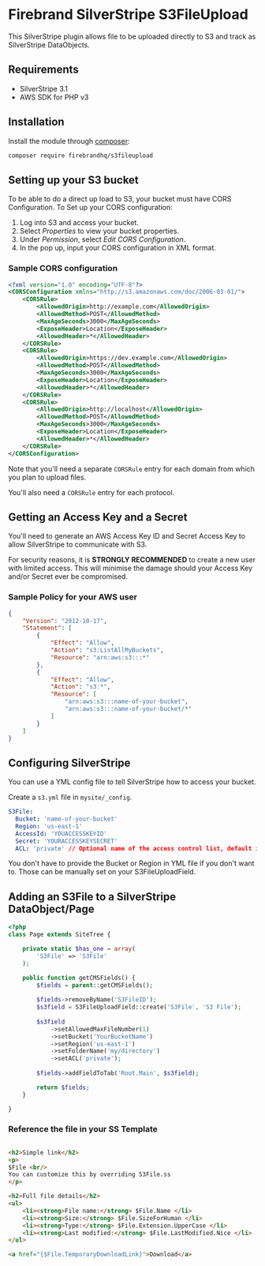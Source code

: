 # Firebrand SilverStripe S3FileUpload

This SilverStripe plugin allows file to be uploaded directly to S3 and track as SilverStripe DataObjects.

## Requirements

 * SilverStripe 3.1
 * AWS SDK for PHP v3

## Installation

Install the module through [composer](http://getcomposer.org):

```bash
composer require firebrandhq/s3fileupload
```

## Setting up your S3 bucket

To be able to do a direct up load to S3, your bucket must have CORS Configuration. To Set up your CORS configuration:
 1. Log into S3 and access your bucket.
 2. Select *Properties* to view your bucket properties.
 3. Under *Permission*, select *Edit CORS Configuration*.
 4. In the pop up, input your CORS configuration in XML format.

### Sample CORS configuration
```xml
<?xml version="1.0" encoding="UTF-8"?>
<CORSConfiguration xmlns="http://s3.amazonaws.com/doc/2006-03-01/">
    <CORSRule>
        <AllowedOrigin>http://example.com</AllowedOrigin>
        <AllowedMethod>POST</AllowedMethod>
        <MaxAgeSeconds>3000</MaxAgeSeconds>
        <ExposeHeader>Location</ExposeHeader>
        <AllowedHeader>*</AllowedHeader>
    </CORSRule>
    <CORSRule>
        <AllowedOrigin>https://dev.example.com</AllowedOrigin>
        <AllowedMethod>POST</AllowedMethod>
        <MaxAgeSeconds>3000</MaxAgeSeconds>
        <ExposeHeader>Location</ExposeHeader>
        <AllowedHeader>*</AllowedHeader>
    </CORSRule>
    <CORSRule>
        <AllowedOrigin>http://localhost</AllowedOrigin>
        <AllowedMethod>POST</AllowedMethod>
        <MaxAgeSeconds>3000</MaxAgeSeconds>
        <ExposeHeader>Location</ExposeHeader>
        <AllowedHeader>*</AllowedHeader>
    </CORSRule>
</CORSConfiguration>
```

Note that you'll need a separate `CORSRule` entry for each domain from which you plan to upload files.

You'll also need a `CORSRule` entry for each protocol.

## Getting an Access Key and a Secret

You'll need to generate an AWS Access Key ID and Secret Access Key to allow SilverStripe to communicate with S3.

For security reasons, it is **STRONGLY RECOMMENDED** to create a new user with limited access. This will minimise the damage should your Access Key and/or Secret ever be compromised.

### Sample Policy for your AWS user
```json
{
    "Version": "2012-10-17",
    "Statement": [
        {
            "Effect": "Allow",
            "Action": "s3:ListAllMyBuckets",
            "Resource": "arn:aws:s3:::*"
        },
        {
            "Effect": "Allow",
            "Action": "s3:*",
            "Resource": [
                "arn:aws:s3:::name-of-your-bucket",
                "arn:aws:s3:::name-of-your-bucket/*"
            ]
        }
    ]
}
```

## Configuring SilverStripe
You can use a YML config file to tell SilverStripe how to access your bucket.

Create a `s3.yml` file in `mysite/_config`.

```yml
S3File:
  Bucket: 'name-of-your-bucket'
  Region: 'us-east-1'
  AccessId: 'YOUACCESSKEYID'
  Secret: 'YOURACCESSKEYSECRET'
  ACL: 'private' // Optional name of the access control list, default is 'private'
```

You don't have to provide the Bucket or Region in YML file if you don't want to. Those can be manually set on your S3FileUploadField.

## Adding an S3File to a SilverStripe DataObject/Page

```PHP
<?php
class Page extends SiteTree {

	private static $has_one = array(
        'S3File' => 'S3File'
	);

    public function getCMSFields() {
		$fields = parent::getCMSFields();
		
		$fields->removeByName('S3FileID');
		$s3field = S3FileUploadField::create('S3File', 'S3 File');
		
		$s3field
            ->setAllowedMaxFileNumber(1)
            ->setBucket('YourBucketName')
            ->setRegion('us-east-1')
            ->setFolderName('my/directory')
            ->setACL('private');
		
		$fields->addFieldToTab('Root.Main', $s3field);

		return $fields;
	}

}

```

### Reference the file in your SS Template
```HTML

<h2>Simple link</h2>
<p>
$File <br/>
You can customize this by overriding S3File.ss
</p>

<h2>Full file details</h2>
<ul>
    <li><strong>File name:</strong> $File.Name </li>
    <li><strong>Size:</strong> $File.SizeForHuman </li>
    <li><strong>Type:</strong> $File.Extension.UpperCase </li>
    <li><strong>Last modified:</strong> $File.LastModified.Nice </li>
</ul>

<a href="{$File.TemporaryDownloadLink}">Download</a>

```
